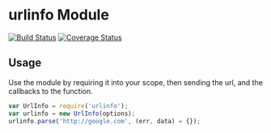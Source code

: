 # urlinfo Module

[![Build Status](https://travis-ci.org/firstandthird/urlinfo.svg?branch=master)](https://travis-ci.org/firstandthird/urlinfo)
[![Coverage Status](https://coveralls.io/repos/github/firstandthird/urlinfo/badge.svg?branch=master)](https://coveralls.io/github/firstandthird/urlinfo?branch=master)

## Usage

Use the module by requiring it into your scope, then sending the url, and the callbacks to the function.

```javascript
var UrlInfo = require('urlinfo');
var urlinfo = new UrlInfo(options);
urlinfo.parse('http://google.com', (err, data) = {});
```
